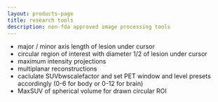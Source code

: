 ```yaml
---
layout: products-page
title: research tools
description: non-fda approved image processing tools
---
```

* major / minor axis length of lesion under cursor
* circular region of interest with diameter 1/2 of lesion under cursor
* maximum intensity projections
* multiplanar reconstructions
* caclulate SUVbwscalefactor and set PET window and level presets accordingly (0-6 for body or 0-12 for brain)
* MaxSUV of spherical volume for drawn circular ROI



